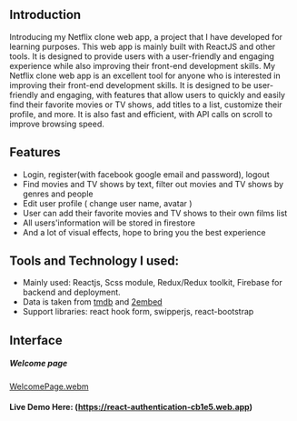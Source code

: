 ## Introduction

Introducing my Netflix clone web app, a project that I have developed for learning purposes. This web app is mainly built with ReactJS and other tools. It is designed to provide users with a user-friendly and engaging experience while also improving their front-end development skills.
My Netflix clone web app is an excellent tool for anyone who is interested in improving their front-end development skills. It is designed to be user-friendly and engaging, with features that allow users to quickly and easily find their favorite movies or TV shows, add titles to a list, customize their profile, and more. It is also fast and efficient, with API calls on scroll to improve browsing speed.

## Features

- Login, register(with facebook google email and password), logout
- Find movies and TV shows by text, filter out movies and TV shows by genres and people
- Edit user profile ( change user name, avatar )
- User can add their favorite movies and TV shows to their own films list
- All users'information will be stored in firestore
- And a lot of visual effects, hope to bring you the best experience

## Tools and Technology I used:

- Mainly used: Reactjs, Scss module, Redux/Redux toolkit, Firebase for backend and deployment.
- Data is taken from [tmdb](https://www.themoviedb.org/) and [2embed](https://2embed.org/)
- Support libraries: react hook form, swipperjs, react-bootstrap

## Interface
##### Welcome page
[WelcomePage.webm](https://user-images.githubusercontent.com/90843926/221367304-938f3c64-893b-4181-8cdf-a50ee665f810.webm)

#### Live Demo Here: (https://react-authentication-cb1e5.web.app)
